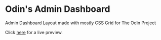 # Odin's Admin Dashboard
Admin Dashboard Layout made with mostly CSS Grid for The Odin Project

Click [here](https://juliankings.github.io/odin-admin-dashboard/) for a live preview.
